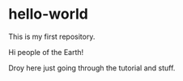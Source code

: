 # hello-world
This is my first repository.

Hi people of the Earth!

Droy here just going through the tutorial and stuff.
